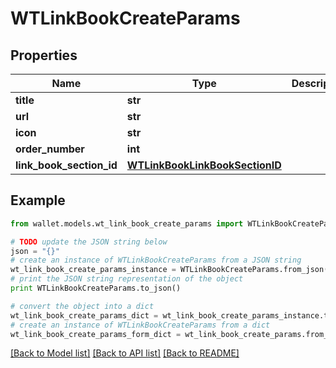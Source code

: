 # WTLinkBookCreateParams


## Properties

Name | Type | Description | Notes
------------ | ------------- | ------------- | -------------
**title** | **str** |  | 
**url** | **str** |  | 
**icon** | **str** |  | 
**order_number** | **int** |  | 
**link_book_section_id** | [**WTLinkBookLinkBookSectionID**](WTLinkBookLinkBookSectionID.md) |  | [optional] 

## Example

```python
from wallet.models.wt_link_book_create_params import WTLinkBookCreateParams

# TODO update the JSON string below
json = "{}"
# create an instance of WTLinkBookCreateParams from a JSON string
wt_link_book_create_params_instance = WTLinkBookCreateParams.from_json(json)
# print the JSON string representation of the object
print WTLinkBookCreateParams.to_json()

# convert the object into a dict
wt_link_book_create_params_dict = wt_link_book_create_params_instance.to_dict()
# create an instance of WTLinkBookCreateParams from a dict
wt_link_book_create_params_form_dict = wt_link_book_create_params.from_dict(wt_link_book_create_params_dict)
```
[[Back to Model list]](../README.md#documentation-for-models) [[Back to API list]](../README.md#documentation-for-api-endpoints) [[Back to README]](../README.md)


